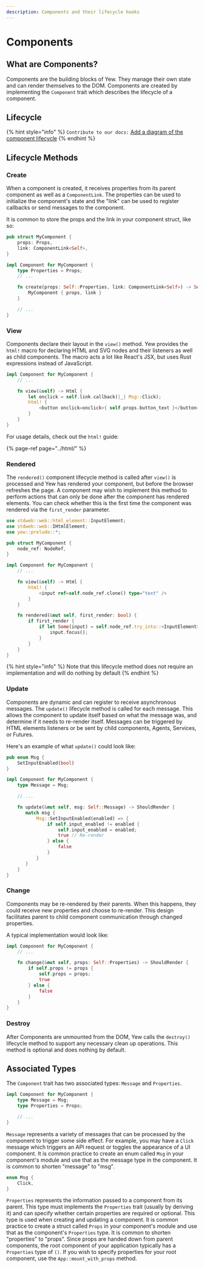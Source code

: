 ```yaml
---
description: Components and their lifecycle hooks
---
```


# Components

## What are Components?

Components are the building blocks of Yew. They manage their own state and can render themselves to 
the DOM. Components are created by implementing the `Component` trait which describes the lifecycle 
of a component.

## Lifecycle

{% hint style="info" %}
`Contribute to our docs:` [Add a diagram of the component lifecycle](https://github.com/yewstack/docs/issues/22)
{% endhint %}

## Lifecycle Methods

### Create

When a component is created, it receives properties from its parent component as well as a 
`ComponentLink`. The properties can be used to initialize the component's state and the "link" can 
be used to register callbacks or send messages to the component.

It is common to store the props and the link in your component struct, like so:

```rust
pub struct MyComponent {
    props: Props,
    link: ComponentLink<Self>,
}

impl Component for MyComponent {
    type Properties = Props;
    // ...

    fn create(props: Self::Properties, link: ComponentLink<Self>) -> Self {
        MyComponent { props, link }
    }

    // ...
}
```

### View

Components declare their layout in the `view()` method. Yew provides the `html!` macro for declaring 
HTML and SVG nodes and their listeners as well as child components. The macro acts a lot like 
React's JSX, but uses Rust expressions instead of JavaScript.

```rust
impl Component for MyComponent {
    // ...

    fn view(&self) -> Html {
        let onclick = self.link.callback(|_| Msg::Click);
        html! {
            <button onclick=onclick>{ self.props.button_text }</button>
        }
    }
}
```

For usage details, check out the `html!` guide:

{% page-ref page="../html/" %}

### Rendered

The `rendered()` component lifecycle method is called after `view()` is processed and Yew has 
rendered your component, but before the browser refreshes the page. A component may wish to 
implement this method to perform actions that can only be done after the component has rendered 
elements. You can check whether this is the first time the component was rendered via the 
`first_render` parameter.

```rust
use stdweb::web::html_element::InputElement;
use stdweb::web::IHtmlElement;
use yew::prelude::*;

pub struct MyComponent {
    node_ref: NodeRef,
}

impl Component for MyComponent {
    // ...

    fn view(&self) -> Html {
        html! {
            <input ref=self.node_ref.clone() type="text" />
        }
    }

    fn rendered(&mut self, first_render: bool) {
        if first_render {
            if let Some(input) = self.node_ref.try_into::<InputElement>() {
                input.focus();
            }
        }
    }
}
```

{% hint style="info" %}
Note that this lifecycle method does not require an implementation and will do nothing by default
{% endhint %}

### Update

Components are dynamic and can register to receive asynchronous messages. The `update()` lifecycle 
method is called for each message. This allows the component to update itself based on what the 
message was, and determine if it needs to re-render itself. Messages can be triggered by HTML 
elements listeners or be sent by child components, Agents, Services, or Futures.

Here's an example of what `update()` could look like:

```rust
pub enum Msg {
    SetInputEnabled(bool)
}

impl Component for MyComponent {
    type Message = Msg;

    // ...

    fn update(&mut self, msg: Self::Message) -> ShouldRender {
       match msg {
           Msg::SetInputEnabled(enabled) => {
               if self.input_enabled != enabled {
                   self.input_enabled = enabled;
                   true // Re-render
               } else {
                   false
               }
           }
       }
    }
}
```

### Change

Components may be re-rendered by their parents. When this happens, they could receive new properties 
and choose to re-render. This design facilitates parent to child component communication through 
changed properties.

A typical implementation would look like:

```rust
impl Component for MyComponent {
    // ...

    fn change(&mut self, props: Self::Properties) -> ShouldRender {
        if self.props != props {
            self.props = props;
            true
        } else {
            false
        }
    }
}
```

### Destroy

After Components are unmounted from the DOM, Yew calls the `destroy()` lifecycle method to support 
any necessary clean up operations. This method is optional and does nothing by default.

## Associated Types

The `Component` trait has two associated types: `Message` and `Properties`.

```rust
impl Component for MyComponent {
    type Message = Msg;
    type Properties = Props;

    // ...
}
```

`Message` represents a variety of messages that can be processed by the component to trigger some 
side effect. For example, you may have a `Click` message which triggers an API request or toggles 
the appearance of a UI component. It is common practice to create an enum called `Msg` in your 
component's module and use that as the message type in the component. It is common to shorten 
"message" to "msg".

```rust
enum Msg {
    Click,
}
```

`Properties` represents the information passed to a component from its parent. This type must 
implements the `Properties` trait \(usually by deriving it\) and can specify whether certain 
properties are required or optional. This type is used when creating and updating a component. It 
is common practice to create a struct called `Props` in your component's module and use that as the 
component's `Properties` type. It is common to shorten "properties" to "props". Since props are 
handed down from parent components, the root component of your application typically has a 
`Properties` type of `()`. If you wish to specify properties for your root component, use the 
`App::mount_with_props` method.

